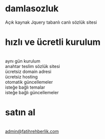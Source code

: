 # damlasozluk
Açık kaynak Jquery tabanlı canlı sözlük sitesi

# hızlı ve ücretli kurulum
<br />aynı gün kurulum
<br />anahtar teslim sözlük sitesi
<br />ücretsiz domain adresi
<br />ücretsiz hosting
<br />otomatik güncellemeler
<br />isteğe bağlı temalar
<br />isteğe bağlı güncellemeler

# satın al
<br />admin@fatihrehberlik.com

